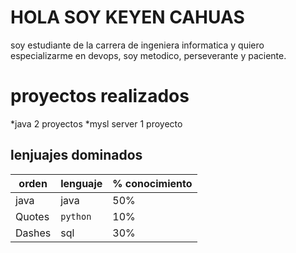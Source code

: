 # HOLA SOY KEYEN CAHUAS	

soy estudiante de la carrera de ingeniera informatica y quiero especializarme en devops, soy metodico, perseverante y paciente.


# proyectos realizados

*java   2 proyectos
*mysl server 1 proyecto


## lenjuajes dominados



|          orden      |lenguaje                   |% conocimiento                       |
|----------------|-------------------------------|-----------------------------|
|java            |java                    |50%            |
|Quotes          |`python`                |10%            |
|Dashes          |sql                     |30%
